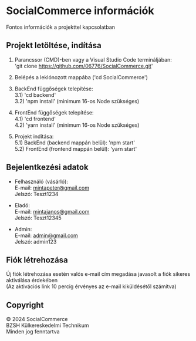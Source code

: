 # SocialCommerce információk

Fontos információk a projekttel kapcsolatban

## Projekt letöltése, indítása

1. Parancssor (CMD)-ben vagy a Visual Studio Code termináljában: <br>
   'git clone https://github.com/06776/SocialCommerce.git'

2. Belépés a leklónozott mappába ('cd SocialCommerce')

3. BackEnd függőségek telepítése: <br>
   3.1) 'cd backend' <br>
   3.2) 'npm install' (minimum 16-os Node szükséges)

4. FrontEnd függőségek telepítése: <br>
   4.1) 'cd frontend' <br>
   4.2) 'yarn install' (minimum 16-os Node szükséges)

5. Projekt indítása: <br>
   5.1) BackEnd (backend mappán belül): 'npm start' <br>
   5.2) FrontEnd (frontend mappán belül): 'yarn start'

## Bejelentkezési adatok

- Felhasználó (vásárló): <br>
  E-mail: mintapeter@gmail.com <br>
  Jelszó: Teszt1234

- Eladó: <br>
  E-mail: mintajanos@gmail.com <br>
  Jelszó: Teszt12345

- Admin: <br>
  E-mail: admin@gmail.com <br>
  Jelszó: admin123

## Fiók létrehozása

Új fiók létrehozása esetén valós e-mail cím megadása javasolt a fiók sikeres aktiválása érdekében <br>
(Az aktivációs link 10 percig érvényes az e-mail kiküldésétől számítva)

## Copyright

&copy; 2024 SocialCommerce <br> BZSH Külkereskedelmi Technikum <br> Minden jog fenntartva